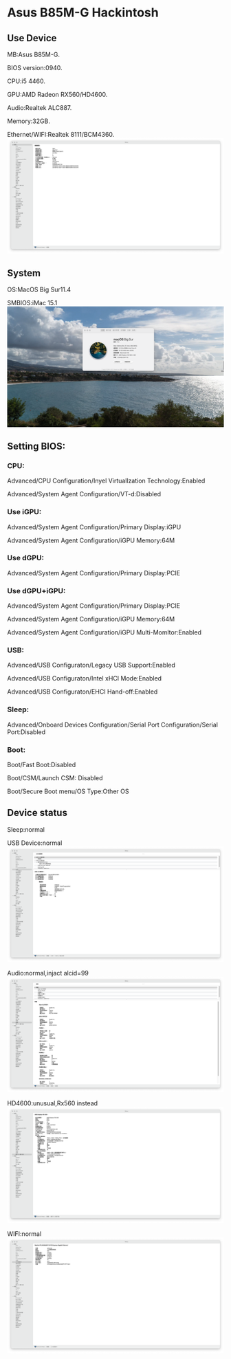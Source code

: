 # Asus B85M-G Hackintosh 

## Use Device
MB:Asus B85M-G.

BIOS version:0940.

CPU:i5 4460.

GPU:AMD Radeon RX560/HD4600.

Audio:Realtek ALC887.

Memory:32GB.

Ethernet/WIFI:Realtek 8111/BCM4360.
![alt text](info.png)


## System

OS:MacOS Big Sur11.4

SMBIOS:iMac 15.1
![alt text](Mac.png)


## Setting BIOS:
### CPU:

Advanced/CPU Configuration/Inyel Virtuallzation Technology:Enabled

Advanced/System Agent Configuration/VT-d:Disabled

### Use iGPU:

Advanced/System Agent Configuration/Primary Display:iGPU

Advanced/System Agent Configuration/iGPU Memory:64M

### Use dGPU:

Advanced/System Agent Configuration/Primary Display:PCIE

### Use dGPU+iGPU:

Advanced/System Agent Configuration/Primary Display:PCIE

Advanced/System Agent Configuration/iGPU Memory:64M

Advanced/System Agent Configuration/iGPU Multi-Momltor:Enabled

### USB:

Advanced/USB Configuraton/Legacy USB Support:Enabled

Advanced/USB Configuraton/Intel xHCI Mode:Enabled

Advanced/USB Configuraton/EHCI Hand-off:Enabled

### Sleep:

Advanced/Onboard Devices Configuration/Serial Port Configuration/Serial Port:Disabled

### Boot:

Boot/Fast Boot:Disabled

Boot/CSM/Launch CSM: Disabled

Boot/Secure Boot menu/OS Type:Other OS


## Device status

Sleep:normal

USB Device:normal
![alt text](Usb.png)

Audio:normal,injact alcid=99
![alt text](Audio.png)

HD4600:unusual,Rx560 instead
![alt text](GPU.png)

WIFI:normal
![alt text](Ethernet.png)
